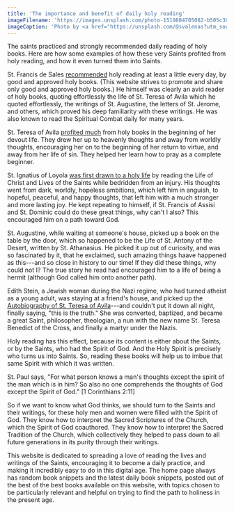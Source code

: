```yaml
---
title: 'The importance and benefit of daily holy reading'
imageFilename: 'https://images.unsplash.com/photo-1519884705082-b505c3001e63?ixid=MnwxMjA3fDB8MHxwaG90by1wYWdlfHx8fGVufDB8fHx8&ixlib=rb-1.2.1&auto=format&fit=crop&w=1170&q=80'
imageCaption: 'Photo by <a href="https://unsplash.com/@svalenas?utm_source=unsplash&utm_medium=referral&utm_content=creditCopyText">Sergiu Vălenaș</a> on <a href="https://unsplash.com/?utm_source=unsplash&utm_medium=referral&utm_content=creditCopyText">Unsplash</a>'
---
```


The saints practiced and strongly recommended daily reading of holy books. Here are how some examples of how these very Saints profited from holy reading, and how it even turned them into Saints.

St. Francis de Sales [recommended](/book-snippets/2021-06-26-how-we-should-do-holy-reading.html) holy reading at least a little every day, by good and approved holy books. (This website strives to promote and share only good and approved holy books.) He himself was clearly an avid reader of holy books, quoting effortlessly the life of St. Teresa of Avila which he quoted effortlessly, the writings of St. Augustine, the letters of St. Jerome, and others, which proved his deep familiarity with these writings. He was also known to read the Spiritual Combat daily for many years.

St. Teresa of Avila [profited much](/book-snippets/2021-11-02-st-teresa-of-avilas-experience-as-a-beginner-in-mental-prayer-and-how-good-books-helped-her-through-it.html) from holy books in the beginning of her devout life. They drew her up to heavenly thoughts and away from worldly thoughts, encouraging her on to the beginning of her return to virtue, and away from her life of sin. They helped her learn how to pray as a complete beginner.

St. Ignatius of Loyola [was first drawn to a holy life](/book-snippets/2021-11-03-st-ignatius-of-loyola-begins-to-read-holy-books-which-for-the-first-time-gives-him-true-peace.html) by reading the Life of Christ and Lives of the Saints while bedridden from an injury. His thoughts went from dark, worldly, hopeless ambitions, which left him in anguish, to hopeful, peaceful, and happy thoughts, that left him with a much stronger and more lasting joy. He kept repeating to himself, if St. Francis of Assisi and St. Dominic could do these great things, why can't I also? This encouraged him on a path toward God.

St. Augustine, while waiting at someone's house, picked up a book on the table by the door, which so happened to be the Life of St. Antony of the Desert, written by St. Athanasius. He picked it up out of curiosity, and was so fascinated by it, that he exclaimed, such amazing things haave happened as this---and so close in history to our time! If they did these things, why could not I? The true story he read had encouraged him to a life of being a hermit (although God called him onto another path).

Edith Stein, a Jewish woman during the Nazi regime, who had turned atheist as a young adult, was staying at a friend's house, and picked up the [Autobiography of St. Teresa of Avila](/books/life-of-st-teresa-of-avila.html)---and couldn't put it down all night, finally saying, "this is the truth." She was converted, baptized, and became a great Saint, philosopher, theologian, a nun with the new name St. Teresa Benedict of the Cross, and finally a martyr under the Nazis.

Holy reading has this effect, because its content is either about the Saints, or by the Saints, who had the Spirit of God. And the Holy Spirit is precisely who turns us into Saints. So, reading these books will help us to imbue that same Spirit with which it was written.

St. Paul says, "For what person knows a man's thoughts except the spirit of the man which is in him? So also no one comprehends the thoughts of God except the Spirit of God." [1 Corinthians 2:11]

So if we want to know what God thinks, we should turn to the Saints and their writings, for these holy men and women were filled with the Spirit of God. They know how to interpret the Sacred Scriptures of the Church, which the Spirit of God coauthored. They know how to interpret the Sacred Tradition of the Church, which collectively they helped to pass down to all future generations in its purity through their writings.

This website is dedicated to spreading a love of reading the lives and writings of the Saints, encouraging it to become a daily practice, and making it incredibly easy to do in this digital age. The home page always has random book snippets and the latest daily book snippets, posted out of the best of the best books available on this website, with topics chosen to be particularly relevant and helpful on trying to find the path to holiness in the present age.

